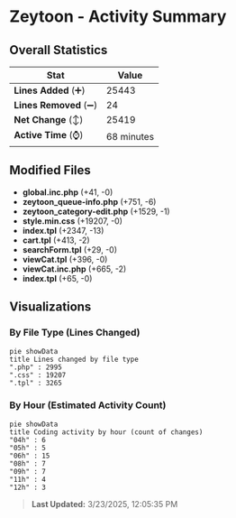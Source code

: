 # Zeytoon - Activity Summary 

## Overall Statistics

| Stat                   | Value                                                             |
| ---------------------- | ----------------------------------------------------------------- |
| **Lines Added** (➕)   | 25443                                          |
| **Lines Removed** (➖) | 24                                        |
| **Net Change** (↕)    | 25419                |
| **Active Time** (⌚)   | 68 minutes |


## Modified Files
- **global.inc.php** (+41, -0)
- **zeytoon_queue-info.php** (+751, -6)
- **zeytoon_category-edit.php** (+1529, -1)
- **style.min.css** (+19207, -0)
- **index.tpl** (+2347, -13)
- **cart.tpl** (+413, -2)
- **searchForm.tpl** (+29, -0)
- **viewCat.tpl** (+396, -0)
- **viewCat.inc.php** (+665, -2)
- **index.tpl** (+65, -0)

## Visualizations

### By File Type (Lines Changed)

```mermaid
pie showData
title Lines changed by file type
".php" : 2995
".css" : 19207
".tpl" : 3265
```

### By Hour (Estimated Activity Count)

```mermaid
pie showData
title Coding activity by hour (count of changes)
"04h" : 6
"05h" : 5
"06h" : 15
"08h" : 7
"09h" : 7
"11h" : 4
"12h" : 3
```


> **Last Updated:** 3/23/2025, 12:05:35 PM